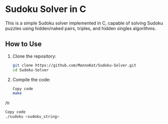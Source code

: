 # Sudoku Solver in C

This is a simple Sudoku solver implemented in C, capable of solving Sudoku puzzles using hidden/naked pairs, triples, and hidden singles algorithms.

## How to Use

1. Clone the repository:

   ```bash
   git clone https://github.com/MannoKat/Sudoku-Solver.git
   cd Sudoku-Solver
2. Compile the code:

   ```bash
   Copy code
   make
/n
   ```bash
   Copy code
   ./sudoku <sudoku_string>
